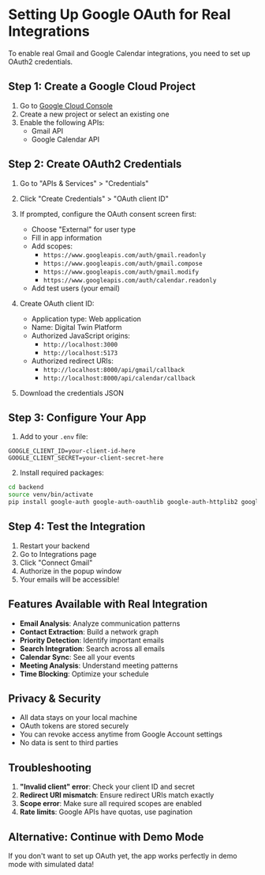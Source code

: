 # Setting Up Google OAuth for Real Integrations

To enable real Gmail and Google Calendar integrations, you need to set up OAuth2 credentials.

## Step 1: Create a Google Cloud Project

1. Go to [Google Cloud Console](https://console.cloud.google.com/)
2. Create a new project or select an existing one
3. Enable the following APIs:
   - Gmail API
   - Google Calendar API

## Step 2: Create OAuth2 Credentials

1. Go to "APIs & Services" > "Credentials"
2. Click "Create Credentials" > "OAuth client ID"
3. If prompted, configure the OAuth consent screen first:
   - Choose "External" for user type
   - Fill in app information
   - Add scopes:
     - `https://www.googleapis.com/auth/gmail.readonly`
     - `https://www.googleapis.com/auth/gmail.compose`
     - `https://www.googleapis.com/auth/gmail.modify`
     - `https://www.googleapis.com/auth/calendar.readonly`
   - Add test users (your email)

4. Create OAuth client ID:
   - Application type: Web application
   - Name: Digital Twin Platform
   - Authorized JavaScript origins:
     - `http://localhost:3000`
     - `http://localhost:5173`
   - Authorized redirect URIs:
     - `http://localhost:8000/api/gmail/callback`
     - `http://localhost:8000/api/calendar/callback`

5. Download the credentials JSON

## Step 3: Configure Your App

1. Add to your `.env` file:
```env
GOOGLE_CLIENT_ID=your-client-id-here
GOOGLE_CLIENT_SECRET=your-client-secret-here
```

2. Install required packages:
```bash
cd backend
source venv/bin/activate
pip install google-auth google-auth-oauthlib google-auth-httplib2 google-api-python-client
```

## Step 4: Test the Integration

1. Restart your backend
2. Go to Integrations page
3. Click "Connect Gmail"
4. Authorize in the popup window
5. Your emails will be accessible!

## Features Available with Real Integration

- **Email Analysis**: Analyze communication patterns
- **Contact Extraction**: Build a network graph
- **Priority Detection**: Identify important emails
- **Search Integration**: Search across all emails
- **Calendar Sync**: See all your events
- **Meeting Analysis**: Understand meeting patterns
- **Time Blocking**: Optimize your schedule

## Privacy & Security

- All data stays on your local machine
- OAuth tokens are stored securely
- You can revoke access anytime from Google Account settings
- No data is sent to third parties

## Troubleshooting

1. **"Invalid client" error**: Check your client ID and secret
2. **Redirect URI mismatch**: Ensure redirect URIs match exactly
3. **Scope error**: Make sure all required scopes are enabled
4. **Rate limits**: Google APIs have quotas, use pagination

## Alternative: Continue with Demo Mode

If you don't want to set up OAuth yet, the app works perfectly in demo mode with simulated data!
